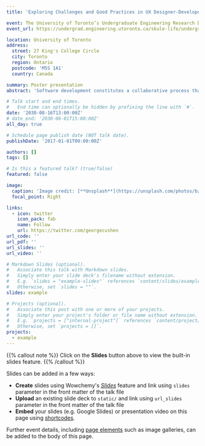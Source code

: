```yaml
---
title: 'Exploring Challenges and Good Practices in UX Designer‑Developer Collaboration: A Systematic Literature Review'

event: The University of Toronto’s Undergraduate Engineering Research Day (UnERD)
event_url: https://undergrad.engineering.utoronto.ca/skule-life/undergraduate-engineering-research-day-unerd/

location: University of Toronto
address:
  street: 27 King's College Circle
  city: Toronto
  region: Ontario
  postcode: 'M5S 1A1'
  country: Canada

summary: Poster presentation
abstract: 'Software development constitutes a collaborative process that hinges on effective cooperation between Software Development Engineers (SDEs) and User Experience Designers (UXDs). Particularly in the early phase of the development lifecycle, SDEs and UXDs work together closely to elicit software requirements and designs. While previous studies have shed light on collaboration challenges and potential solutions between SDEs and UXDs, few studies cover the entire process of SE and UX collaboration, and most of them focus only on agile development. The goal of our study is to gain a comprehensive understanding of the collaboration scenarios and challenges faced by SDEs and UXDs, as well as to propose a set of good practices to address the identified pain points. To achieve this, we conducted a systematic review on existing papers and a grey literature review on online SE & UX forums and the VS Code project on GitHub, using open coding to summarize challenges and good practices. During the systematic literature review, we initially screened 9414 papers from five databases using keyword search strings. After two rounds of selection, we narrowed down the focus to 41 papers for qualitative analysis using open coding. 5 key challenges of UX and SE collaboration and 7 good practices were identified. Our findings have broad applicability, extending beyond agile development to traditional and open-source software development as well. The proposed good practices can also serve as a guide for future studies, facilitating the creation of specific collaboration tools for SDEs and UXDs.'

# Talk start and end times.
#   End time can optionally be hidden by prefixing the line with `#`.
date: '2030-08-16T13:00:00Z'
# date_end: '2030-06-01T15:00:00Z'
all_day: true

# Schedule page publish date (NOT talk date).
publishDate: '2017-01-01T00:00:00Z'

authors: []
tags: []

# Is this a featured talk? (true/false)
featured: false

image:
  caption: 'Image credit: [**Unsplash**](https://unsplash.com/photos/bzdhc5b3Bxs)'
  focal_point: Right

links:
  - icon: twitter
    icon_pack: fab
    name: Follow
    url: https://twitter.com/georgecushen
url_code: ''
url_pdf: ''
url_slides: ''
url_video: ''

# Markdown Slides (optional).
#   Associate this talk with Markdown slides.
#   Simply enter your slide deck's filename without extension.
#   E.g. `slides = "example-slides"` references `content/slides/example-slides.md`.
#   Otherwise, set `slides = ""`.
slides: example

# Projects (optional).
#   Associate this post with one or more of your projects.
#   Simply enter your project's folder or file name without extension.
#   E.g. `projects = ["internal-project"]` references `content/project/deep-learning/index.md`.
#   Otherwise, set `projects = []`.
projects:
  - example
---
```


{{% callout note %}}
Click on the **Slides** button above to view the built-in slides feature.
{{% /callout %}}

Slides can be added in a few ways:

- **Create** slides using Wowchemy's [_Slides_](https://wowchemy.com/docs/managing-content/#create-slides) feature and link using `slides` parameter in the front matter of the talk file
- **Upload** an existing slide deck to `static/` and link using `url_slides` parameter in the front matter of the talk file
- **Embed** your slides (e.g. Google Slides) or presentation video on this page using [shortcodes](https://wowchemy.com/docs/writing-markdown-latex/).

Further event details, including [page elements](https://wowchemy.com/docs/writing-markdown-latex/) such as image galleries, can be added to the body of this page.
